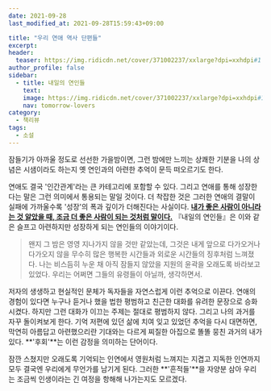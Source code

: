 ```yaml
---
date: 2021-09-28
last_modified_at: 2021-09-28T15:59:43+09:00

title: "우리 연애 역사 단편들"
excerpt:
header:
  teaser: https://img.ridicdn.net/cover/371002237/xxlarge?dpi=xxhdpi#1
author_profile: false
sidebar:
  - title: 내일의 연인들
    text:
    image: https://img.ridicdn.net/cover/371002237/xxlarge?dpi=xxhdpi#1
    nav: tomorrow-lovers
category:
  - 책리뷰
tags:
  - 소설
---
```

잠들기가 아까울 정도로 선선한 가을밤이면, 그런 밤에만 느끼는 상쾌한 기분을 나의 상념은 시샘이라도 하는지 옛 연인과의 아련한 추억이 문득 떠오르기도 한다. 

연애도 결국 '인간관계'라는 큰 카테고리에 포함할 수 있다. 그리고 연애를 통해 성장한다는 말은 그런 의미에서 통용되는 말일 것이다. 더 착잡한 것은 그러한 연애의 결말이 실패에 가까울수록 '성장'의 폭과 깊이가 더해진다는 사실이다. **<u>내가 좋은 사람이 아니라는 것 알았을 때, 조금 더 좋은 사람이 되는 것처럼 말이다.</u>** 『내일의 연인들』은 이와 같은 슬프고 아련하지만 성장하게 되는 연인들의 이야기이다. 

> 왠지 그 밤은 영영 지나가지 않을 것만 같았는데, 그것은 내게 앞으로 다가오거나 다가오지 않을 무수히 많은 행복한 시간들과 외로운 시간들의 징후처럼 느껴졌다. 나는 비스듬히 누운 채 아직 잠들지 않았을 지원의 윤곽을 오래도록 바라보고 있었다. 우리는 어쩌면 그들의 유령들이 아닐까, 생각하면서.

저자의 생생하고 현실적인 문체가 독자들을 자연스럽게 이런 추억으로 이끈다. 연애의 경험이 있다면 누구나 듣거나 했을 법한 평범하고 친근한 대화를 유려한 문장으로 승화시켰다. 하지만 그런 대화가 이끄는 주제는 절대로 평범하지 않다. 그리고 나의 과거를 자꾸 돌이켜보게 한다. 기억 저편에 있던 삶에 치여 잊고 있었던 추억을 다시 대면하면, 막연히 아름답고 아련했으리란 기대와는 다르게 찌질한 아집으로 똘똘 뭉친 과거의 내가 있다. **'후회'**는 이런 감정을 의미하는 단어이다.  

잠깐 스쳤지만 오래도록 기억되는 인연에서 영원처럼 느껴지는 지겹고 지독한 인연까지 모두 결국엔 우리에게 무언가를 남기게 된다. 그러한 **'흔적들'**을 자양분 삼아 우리는 조금씩 인생이라는 긴 여정을 항해해 나가는지도 모르겠다.